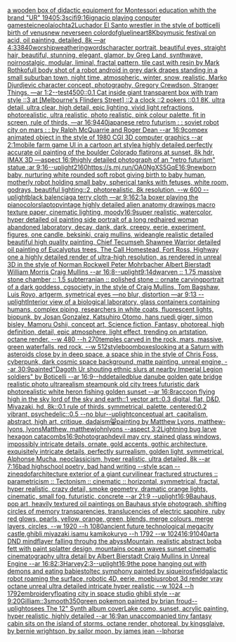 [a wooden box of didactic equipment for Montessori education  whith the brand "UR" 1940](https://www.ebank.nz/aiartgenerator?category=a%2520wooden%2520box%2520of%2520didactic%2520equipment%2520for%2520Montessori%2520education%2520%2520whith%2520the%2520brand%2520%22UR%22%25201940)[5:3](https://www.ebank.nz/aiartgenerator?category=5%3A3)[scifi](https://www.ebank.nz/aiartgenerator?category=scifi)[9:16](https://www.ebank.nz/aiartgenerator?category=9%3A16)[ignacio playing conputer games](https://www.ebank.nz/aiartgenerator?category=ignacio%2520playing%2520conputer%2520games)[teicneolaíochta](https://www.ebank.nz/aiartgenerator?category=teicneola%C3%ADochta)[2](https://www.ebank.nz/aiartgenerator?category=2)[Luchador El Santo wrestler in the style of botticelli birth of venus](https://www.ebank.nz/aiartgenerator?category=Luchador%2520El%2520Santo%2520wrestler%2520in%2520the%2520style%2520of%2520botticelli%2520birth%2520of%2520venus)[new neverseen color](https://www.ebank.nz/aiartgenerator?category=new%2520neverseen%2520color)[dof](https://www.ebank.nz/aiartgenerator?category=dof)[glue](https://www.ebank.nz/aiartgenerator?category=glue)[lineart](https://www.ebank.nz/aiartgenerator?category=lineart)[8K](https://www.ebank.nz/aiartgenerator?category=8K)[boy](https://www.ebank.nz/aiartgenerator?category=boy)[](https://www.ebank.nz/aiartgenerator?category=)[music festival on acid, oil painting, detailed, 8k —ar 4:3](https://www.ebank.nz/aiartgenerator?category=music%2520festival%2520on%2520acid%2C%2520oil%2520painting%2C%2520detailed%2C%25208k%2520%E2%80%94ar%25204%3A3)[3840](https://www.ebank.nz/aiartgenerator?category=3840)[worship](https://www.ebank.nz/aiartgenerator?category=worship)[weathering](https://www.ebank.nz/aiartgenerator?category=weathering)[words](https://www.ebank.nz/aiartgenerator?category=words)[character portrait, beautiful eyes, straight hair, beautiful, stunning, elegant, glamor, by Greg Land, synthwave, noir](https://www.ebank.nz/aiartgenerator?category=character%2520portrait%2C%2520beautiful%2520eyes%2C%2520straight%2520hair%2C%2520beautiful%2C%2520stunning%2C%2520elegant%2C%2520glamor%2C%2520by%2520Greg%2520Land%2C%2520synthwave%2C%2520noir)[nostalgic, modular, liminal, fractal pattern, tile cast with resin by Mark Rothko](https://www.ebank.nz/aiartgenerator?category=nostalgic%2C%2520modular%2C%2520liminal%2C%2520fractal%2520pattern%2C%2520tile%2520cast%2520with%2520resin%2520by%2520Mark%2520Rothko)[full body shot of a robot android in grey dark drapes standing  in a small suburban town, night time, atmospheric, winter, snow, realistic, Marko Djurdjevic character concept, photography, Gregory Crewdson, Stranger Things, —ar 1:2](https://www.ebank.nz/aiartgenerator?category=full%2520body%2520shot%2520of%2520a%2520robot%2520android%2520in%2520grey%2520dark%2520drapes%2520standing%2520%2520in%2520a%2520small%2520suburban%2520town%2C%2520night%2520time%2C%2520atmospheric%2C%2520winter%2C%2520snow%2C%2520realistic%2C%2520Marko%2520Djurdjevic%2520character%2520concept%2C%2520photography%2C%2520Gregory%2520Crewdson%2C%2520Stranger%2520Things%2C%2520%E2%80%94ar%25201%3A2)[--test](https://www.ebank.nz/aiartgenerator?category=--test)[4500](https://www.ebank.nz/aiartgenerator?category=4500)[::0.1 Cat inside giant transparent box with tram style ::3 at [Melbourne's Flinders Street] ::2 a clock ::2 pokers ::0.1 8K, ultra detail, ultra clear, high detail, epic lighting, vivid light refractions, photorealistic, ultra realistic, photo realistic, pink colour palette, fit in screen, rule of thirds, —ar 16:9](https://www.ebank.nz/aiartgenerator?category=%3A%3A0.1%2520Cat%2520inside%2520giant%2520transparent%2520box%2520with%2520tram%2520style%2520%3A%3A3%2520at%2520%5BMelbourne%27s%2520Flinders%2520Street%5D%2520%3A%3A2%2520a%2520clock%2520%3A%3A2%2520pokers%2520%3A%3A0.1%25208K%2C%2520ultra%2520detail%2C%2520ultra%2520clear%2C%2520high%2520detail%2C%2520epic%2520lighting%2C%2520vivid%2520light%2520refractions%2C%2520photorealistic%2C%2520ultra%2520realistic%2C%2520photo%2520realistic%2C%2520pink%2520colour%2520palette%2C%2520fit%2520in%2520screen%2C%2520rule%2520of%2520thirds%2C%2520%E2%80%94ar%252016%3A9)[440](https://www.ebank.nz/aiartgenerator?category=440)[japanese retro futurism : : soviet robot city on mars : : by Ralph McQuarrie and Roger Dean --ar 16:9](https://www.ebank.nz/aiartgenerator?category=japanese%2520retro%2520futurism%2520%3A%2520%3A%2520soviet%2520robot%2520city%2520on%2520mars%2520%3A%2520%3A%2520by%2520Ralph%2520McQuarrie%2520and%2520Roger%2520Dean%2520--ar%252016%3A9)[compex animated object in the style of 1980 CGI 3D computer graphics --ar 2:1](https://www.ebank.nz/aiartgenerator?category=compex%2520animated%2520object%2520in%2520the%2520style%2520of%25201980%2520CGI%25203D%2520computer%2520graphics%2520--ar%25202%3A1)[mobile farm game UI in a cartoon art style](https://www.ebank.nz/aiartgenerator?category=mobile%2520farm%2520game%2520UI%2520in%2520a%2520cartoon%2520art%2520style)[a highly detailed,perfectly accurate oil painting of the boulder Colorado flatirons at sunset, 8k hdr, IMAX 3D —aspect 16:9](https://www.ebank.nz/aiartgenerator?category=a%2520highly%2520detailed%2Cperfectly%2520accurate%2520oil%2520painting%2520of%2520the%2520boulder%2520Colorado%2520flatirons%2520at%2520sunset%2C%25208k%2520hdr%2C%2520IMAX%25203D%2520%E2%80%94aspect%252016%3A9)[highly detailed photograph of an "retro futurism" statue :ar 9:16](https://www.ebank.nz/aiartgenerator?category=highly%2520detailed%2520photograph%2520of%2520an%2520%22retro%2520futurism%22%2520statue%2520%3Aar%25209%3A16)[--uplight](https://www.ebank.nz/aiartgenerator?category=--uplight)[2160](https://www.ebank.nz/aiartgenerator?category=2160)[<https://s.mj.run/OA0NgXS5GqE>](https://www.ebank.nz/aiartgenerator?category=%3Chttps%3A//s.mj.run/OA0NgXS5GqE%3E)[16:9](https://www.ebank.nz/aiartgenerator?category=16%3A9)[newborn baby, nurturing white rounded soft robot giving birth to baby human, motherly robot holding small baby, spherical tanks with fetuses, white room, godrays, beautiful lighting::2, photorealistic, 8k resolution, --w 600 --uplight](https://www.ebank.nz/aiartgenerator?category=newborn%2520baby%2C%2520nurturing%2520white%2520rounded%2520soft%2520robot%2520giving%2520birth%2520to%2520baby%2520human%2C%2520motherly%2520robot%2520holding%2520small%2520baby%2C%2520spherical%2520tanks%2520with%2520fetuses%2C%2520white%2520room%2C%2520godrays%2C%2520beautiful%2520lighting%3A%3A2%2C%2520photorealistic%2C%25208k%2520resolution%2C%2520--w%2520600%2520--uplight)[black balenciaga terry cloth —ar 9:16](https://www.ebank.nz/aiartgenerator?category=black%2520balenciaga%2520terry%2520cloth%2520%E2%80%94ar%25209%3A16)[2:1](https://www.ebank.nz/aiartgenerator?category=2%3A1)[a boxer playing the piano](https://www.ebank.nz/aiartgenerator?category=a%2520boxer%2520playing%2520the%2520piano)[colors](https://www.ebank.nz/aiartgenerator?category=colors)[laptop](https://www.ebank.nz/aiartgenerator?category=laptop)[vintage highly detailed alien anatomy drawings macro texture paper, cinematic lighting, moody](https://www.ebank.nz/aiartgenerator?category=vintage%2520highly%2520detailed%2520alien%2520anatomy%2520drawings%2520macro%2520texture%2520paper%2C%2520cinematic%2520lighting%2C%2520moody)[16:9](https://www.ebank.nz/aiartgenerator?category=16%3A9)[super realistic, watercolor, hyper detailed oil painting side portrait of a long redhaired woman abandoned laboratory, decay, dank, dark, creepy, eerie, experiment, figures, one candle, beksinki, craig mullins, wideangle realistic detailed beautiful high quality painting, Chief Tecumseh Shawnee Warrior detailed oil painting of Eucalyptus trees, The Call Homestead, Fort Ross, Highway one a highly detailed render of ultra-high resolution, as rendered in unreal 3D in the style of Norman Rockwell Peter Mohrbacher  Albert Bierstadt William Morris Craig Mullins --ar 16:8](https://www.ebank.nz/aiartgenerator?category=super%2520realistic%2C%2520watercolor%2C%2520hyper%2520detailed%2520oil%2520painting%2520side%2520portrait%2520of%2520a%2520long%2520redhaired%2520woman%2520abandoned%2520laboratory%2C%2520decay%2C%2520dank%2C%2520dark%2C%2520creepy%2C%2520eerie%2C%2520experiment%2C%2520figures%2C%2520one%2520candle%2C%2520beksinki%2C%2520craig%2520mullins%2C%2520wideangle%2520realistic%2520detailed%2520beautiful%2520high%2520quality%2520painting%2C%2520Chief%2520Tecumseh%2520Shawnee%2520Warrior%2520detailed%2520oil%2520painting%2520of%2520Eucalyptus%2520trees%2C%2520The%2520Call%2520Homestead%2C%2520Fort%2520Ross%2C%2520Highway%2520one%2520a%2520highly%2520detailed%2520render%2520of%2520ultra-high%2520resolution%2C%2520as%2520rendered%2520in%2520unreal%25203D%2520in%2520the%2520style%2520of%2520Norman%2520Rockwell%2520Peter%2520Mohrbacher%2520%2520Albert%2520Bierstadt%2520William%2520Morris%2520Craig%2520Mullins%2520--ar%252016%3A8)[--uplight](https://www.ebank.nz/aiartgenerator?category=--uplight)[9:14](https://www.ebank.nz/aiartgenerator?category=9%3A14)[dwarven :: 1.75 massive stone chamber :: 1.5 subterranian :: polished stone :: ornate carving](https://www.ebank.nz/aiartgenerator?category=dwarven%2520%3A%3A%25201.75%2520massive%2520stone%2520chamber%2520%3A%3A%25201.5%2520subterranian%2520%3A%3A%2520polished%2520stone%2520%3A%3A%2520ornate%2520carving)[portrait of a dark goddess, cgsociety, in the style of  Craig Mullins, Tom Bagshaw, Luis Royo, artgerm, symetrical eyes —no blur, distortion —ar 9:13 --uplight](https://www.ebank.nz/aiartgenerator?category=portrait%2520of%2520a%2520dark%2520goddess%2C%2520cgsociety%2C%2520in%2520the%2520style%2520of%2520%2520Craig%2520Mullins%2C%2520Tom%2520Bagshaw%2C%2520Luis%2520Royo%2C%2520artgerm%2C%2520symetrical%2520eyes%2520%E2%80%94no%2520blur%2C%2520distortion%2520%E2%80%94ar%25209%3A13%2520--uplight)[Interior view of a biological laboratory, glass containers containing humans, complex piping, researchers in white coats, fluorescent lights, biopunk, by Josan Gonzalez, Katsuhiro Otomo, hans ruedi giger, simon bisley, Mamoru Oshii, concept art, Science fiction, Fantasy,  photoreal,  high definition, detail, epic atmosphere, light effect,  trending on artstation, octane render. --w 480 --h 270](https://www.ebank.nz/aiartgenerator?category=Interior%2520view%2520of%2520a%2520biological%2520laboratory%2C%2520glass%2520containers%2520containing%2520humans%2C%2520complex%2520piping%2C%2520researchers%2520in%2520white%2520coats%2C%2520fluorescent%2520lights%2C%2520biopunk%2C%2520by%2520Josan%2520Gonzalez%2C%2520Katsuhiro%2520Otomo%2C%2520hans%2520ruedi%2520giger%2C%2520simon%2520bisley%2C%2520Mamoru%2520Oshii%2C%2520concept%2520art%2C%2520Science%2520fiction%2C%2520Fantasy%2C%2520%2520photoreal%2C%2520%2520high%2520definition%2C%2520detail%2C%2520epic%2520atmosphere%2C%2520light%2520effect%2C%2520%2520trending%2520on%2520artstation%2C%2520octane%2520render.%2520--w%2520480%2520--h%2520270)[temples carved in the rock, mars, massive, green waterfalls, red rock, --w 512](https://www.ebank.nz/aiartgenerator?category=temples%2520carved%2520in%2520the%2520rock%2C%2520mars%2C%2520massive%2C%2520green%2520waterfalls%2C%2520red%2520rock%2C%2520--w%2520512)[style](https://www.ebank.nz/aiartgenerator?category=style)[boomboxes](https://www.ebank.nz/aiartgenerator?category=boomboxes)[looking at a Saturn with asteroids close by in deep space, a space ship in the style of Chris Foss, cyberpunk, dark cosmic space background, matte painting, unreal engine, --ar 30:9](https://www.ebank.nz/aiartgenerator?category=looking%2520at%2520a%2520Saturn%2520with%2520asteroids%2520close%2520by%2520in%2520deep%2520space%2C%2520a%2520space%2520ship%2520in%2520the%2520style%2520of%2520Chris%2520Foss%2C%2520cyberpunk%2C%2520dark%2520cosmic%2520space%2520background%2C%2520matte%2520painting%2C%2520unreal%2520engine%2C%2520--ar%252030%3A9)[painted](https://www.ebank.nz/aiartgenerator?category=painted)["Dagoth Ur shouting ethnic slurs at nearby Imperial Legion soldiers" by Boticelli --ar 16:9](https://www.ebank.nz/aiartgenerator?category=%22Dagoth%2520Ur%2520shouting%2520ethnic%2520slurs%2520at%2520nearby%2520Imperial%2520Legion%2520soldiers%22%2520by%2520Boticelli%2520--ar%252016%3A9)[--hd](https://www.ebank.nz/aiartgenerator?category=--hd)[detailed](https://www.ebank.nz/aiartgenerator?category=detailed)[blue danube golden gate bridge realistic photo ultrarealism steampunk old city trees futuristic dark photorealistic white heron fishing golden sunset --ar 16:8](https://www.ebank.nz/aiartgenerator?category=blue%2520danube%2520golden%2520gate%2520bridge%2520realistic%2520photo%2520ultrarealism%2520steampunk%2520old%2520city%2520trees%2520futuristic%2520dark%2520photorealistic%2520white%2520heron%2520fishing%2520golden%2520sunset%2520--ar%252016%3A8)[raccoon flying high in the sky lord of the sky and earth::1 vector art::0.3 digital, flat, D&D, Miyazaki, hd, 8k::0.1 rule of thirds, symmetrical, palette, centered:0.2 vibrant, psychedelic::0.5 --no blur](https://www.ebank.nz/aiartgenerator?category=raccoon%2520flying%2520high%2520in%2520the%2520sky%2520lord%2520of%2520the%2520sky%2520and%2520earth%3A%3A1%2520vector%2520art%3A%3A0.3%2520digital%2C%2520flat%2C%2520D%26D%2C%2520Miyazaki%2C%2520hd%2C%25208k%3A%3A0.1%2520rule%2520of%2520thirds%2C%2520symmetrical%2C%2520palette%2C%2520centered%3A0.2%2520vibrant%2C%2520psychedelic%3A%3A0.5%2520--no%2520blur)[--uplight](https://www.ebank.nz/aiartgenerator?category=--uplight)[conceptual art,  capitalism, abstract, high art, critique, dadaism](https://www.ebank.nz/aiartgenerator?category=conceptual%2520art%2C%2520%2520capitalism%2C%2520abstract%2C%2520high%2520art%2C%2520critique%2C%2520dadaism)[😸](https://www.ebank.nz/aiartgenerator?category=%F0%9F%98%B8)[painting by Matthew Lyons, matthew-lyons, lyonsMatthew, matthewjohnlyons --aspect 3:2](https://www.ebank.nz/aiartgenerator?category=painting%2520by%2520Matthew%2520Lyons%2C%2520matthew-lyons%2C%2520lyonsMatthew%2C%2520matthewjohnlyons%2520--aspect%25203%3A2)[Lightning bug larve hexagon catacombs](https://www.ebank.nz/aiartgenerator?category=Lightning%2520bug%2520larve%2520hexagon%2520catacombs)[16:9](https://www.ebank.nz/aiartgenerator?category=16%3A9)[photograph](https://www.ebank.nz/aiartgenerator?category=photograph)[devil may cry, stained glass windows, impossibly intricate details, ornate, gold accents, gothic architecture,  exquisitely intricate details, perfectly  surrealism, golden light, symmetrical, Alphonse Mucha, neoclassicism, hyper realistic, ultra detailed, 8k --ar 7:16](https://www.ebank.nz/aiartgenerator?category=devil%2520may%2520cry%2C%2520stained%2520glass%2520windows%2C%2520impossibly%2520intricate%2520details%2C%2520ornate%2C%2520gold%2520accents%2C%2520gothic%2520architecture%2C%2520%2520exquisitely%2520intricate%2520details%2C%2520perfectly%2520%2520surrealism%2C%2520golden%2520light%2C%2520symmetrical%2C%2520Alphonse%2520Mucha%2C%2520neoclassicism%2C%2520hyper%2520realistic%2C%2520ultra%2520detailed%2C%25208k%2520--ar%25207%3A16)[bad highschool poetry, bad hand writing --style scan --zineq](https://www.ebank.nz/aiartgenerator?category=bad%2520highschool%2520poetry%2C%2520bad%2520hand%2520writing%2520--style%2520scan%2520--zineq)[dof](https://www.ebank.nz/aiartgenerator?category=dof)[architecture exterior of a giant curvilinear fractured structures :: parametricism :: Tectonism  :: cinematic :: horizontal, symmetrical, fractal, hyper realistic, crazy detail, smoke geometry, dramatic orange lights, cinematic, small fog, futuristic, concrete --ar 21:9 --uplight](https://www.ebank.nz/aiartgenerator?category=architecture%2520exterior%2520of%2520a%2520giant%2520curvilinear%2520fractured%2520structures%2520%3A%3A%2520parametricism%2520%3A%3A%2520Tectonism%2520%2520%3A%3A%2520cinematic%2520%3A%3A%2520horizontal%2C%2520symmetrical%2C%2520fractal%2C%2520hyper%2520realistic%2C%2520crazy%2520detail%2C%2520smoke%2520geometry%2C%2520dramatic%2520orange%2520lights%2C%2520cinematic%2C%2520small%2520fog%2C%2520futuristic%2C%2520concrete%2520--ar%252021%3A9%2520--uplight)[16:9](https://www.ebank.nz/aiartgenerator?category=16%3A9)[Bauhaus, pop art, heavily textured oil paintings on Bauhaus style photograph, shifting circles of memory transparencies, translucencies of electric sapphire, ruby red glows, pearls, yellow, orange, green, blends, merge colours, merge layers, circles, --w 1920 --h 1080](https://www.ebank.nz/aiartgenerator?category=Bauhaus%2C%2520pop%2520art%2C%2520heavily%2520textured%2520oil%2520paintings%2520on%2520Bauhaus%2520style%2520photograph%2C%2520shifting%2520circles%2520of%2520memory%2520transparencies%2C%2520translucencies%2520of%2520electric%2520sapphire%2C%2520ruby%2520red%2520glows%2C%2520pearls%2C%2520yellow%2C%2520orange%2C%2520green%2C%2520blends%2C%2520merge%2520colours%2C%2520merge%2520layers%2C%2520circles%2C%2520--w%25201920%2520--h%25201080)[ancient future technological megacity castle,ghibli,miyazaki,isamu kamikokuryo  --h 1792  --w 1024](https://www.ebank.nz/aiartgenerator?category=ancient%2520future%2520technological%2520megacity%2520castle%2Cghibli%2Cmiyazaki%2Cisamu%2520kamikokuryo%2520%2520--h%25201792%2520%2520--w%25201024)[16:9](https://www.ebank.nz/aiartgenerator?category=16%3A9)[1040](https://www.ebank.nz/aiartgenerator?category=1040)[art](https://www.ebank.nz/aiartgenerator?category=art)[a DND mindflayer falling throuhg the abyss](https://www.ebank.nz/aiartgenerator?category=a%2520DND%2520mindflayer%2520falling%2520throuhg%2520the%2520abyss)[Mountain, realistic abstract boba fett with paint splatter design, mountains ocean waves sunset cinematic cinematography ultra detail by Albert Bierstadt Craig Mullins in Unreal Engine --ar 16:8](https://www.ebank.nz/aiartgenerator?category=Mountain%2C%2520realistic%2520abstract%2520boba%2520fett%2520with%2520paint%2520splatter%2520design%2C%2520mountains%2520ocean%2520waves%2520sunset%2520cinematic%2520cinematography%2520ultra%2520detail%2520by%2520Albert%2520Bierstadt%2520Craig%2520Mullins%2520in%2520Unreal%2520Engine%2520--ar%252016%3A8)[2:3](https://www.ebank.nz/aiartgenerator?category=2%3A3)[Harvey](https://www.ebank.nz/aiartgenerator?category=Harvey)[2:3](https://www.ebank.nz/aiartgenerator?category=2%3A3)[--uplight](https://www.ebank.nz/aiartgenerator?category=--uplight)[16:9](https://www.ebank.nz/aiartgenerator?category=16%3A9)[the pope hanging out with demons and eating babies](https://www.ebank.nz/aiartgenerator?category=the%2520pope%2520hanging%2520out%2520with%2520demons%2520and%2520eating%2520babies)[toltec symphony painted by siqueiros](https://www.ebank.nz/aiartgenerator?category=toltec%2520symphony%2520painted%2520by%2520siqueiros)[field](https://www.ebank.nz/aiartgenerator?category=field)[galactic robot roaming the surface, robotic 4D, eerie, moebius](https://www.ebank.nz/aiartgenerator?category=galactic%2520robot%2520roaming%2520the%2520surface%2C%2520robotic%25204D%2C%2520eerie%2C%2520moebius)[robot 3d render vray octane unreal ultra detailed intricate hyper realistic --w 1024 --h 1792](https://www.ebank.nz/aiartgenerator?category=robot%25203d%2520render%2520vray%2520octane%2520unreal%2520ultra%2520detailed%2520intricate%2520hyper%2520realistic%2520--w%25201024%2520--h%25201792)[embroidery](https://www.ebank.nz/aiartgenerator?category=embroidery)[floating city in space studio ghibli style --ar 9:20](https://www.ebank.nz/aiartgenerator?category=floating%2520city%2520in%2520space%2520studio%2520ghibli%2520style%2520--ar%25209%3A20)[Gilliam::3](https://www.ebank.nz/aiartgenerator?category=Gilliam%3A%3A3)[smooth](https://www.ebank.nz/aiartgenerator?category=smooth)[350](https://www.ebank.nz/aiartgenerator?category=350)[green pokemon painted by brian froud](https://www.ebank.nz/aiartgenerator?category=green%2520pokemon%2520painted%2520by%2520brian%2520froud)[--uplight](https://www.ebank.nz/aiartgenerator?category=--uplight)[osees The 12" Synth album cover](https://www.ebank.nz/aiartgenerator?category=osees%2520The%252012%22%2520Synth%2520album%2520cover)[Lake como, sunset, acrylic painting, hyper realistic, highly detailed --ar 16:9](https://www.ebank.nz/aiartgenerator?category=Lake%2520como%2C%2520sunset%2C%2520acrylic%2520painting%2C%2520hyper%2520realistic%2C%2520highly%2520detailed%2520--ar%252016%3A9)[an unaccompanied tiny fantasy cabin sits on the island of storms, octane render, photoreal, by kingsglaive, by bernie wrightson, by sailor moon, by james jean --lp](https://www.ebank.nz/aiartgenerator?category=an%2520unaccompanied%2520tiny%2520fantasy%2520cabin%2520sits%2520on%2520the%2520island%2520of%2520storms%2C%2520octane%2520render%2C%2520photoreal%2C%2520by%2520kingsglaive%2C%2520by%2520bernie%2520wrightson%2C%2520by%2520sailor%2520moon%2C%2520by%2520james%2520jean%2520--lp)[horse](https://www.ebank.nz/aiartgenerator?category=horse)